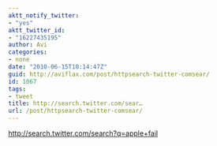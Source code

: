 ```yaml
---
aktt_notify_twitter:
- "yes"
aktt_twitter_id:
- "16227435195"
author: Avi
categories:
- none
date: "2010-06-15T10:14:47Z"
guid: http://aviflax.com/post/httpsearch-twitter-comsear/
id: 1067
tags:
- tweet
title: http://search.twitter.com/sear…
url: /post/httpsearch-twitter-comsear/
---
```

<a href="http://search.twitter.com/search?q=apple+fail" rel="nofollow">http://search.twitter.com/search?q=apple+fail</a>